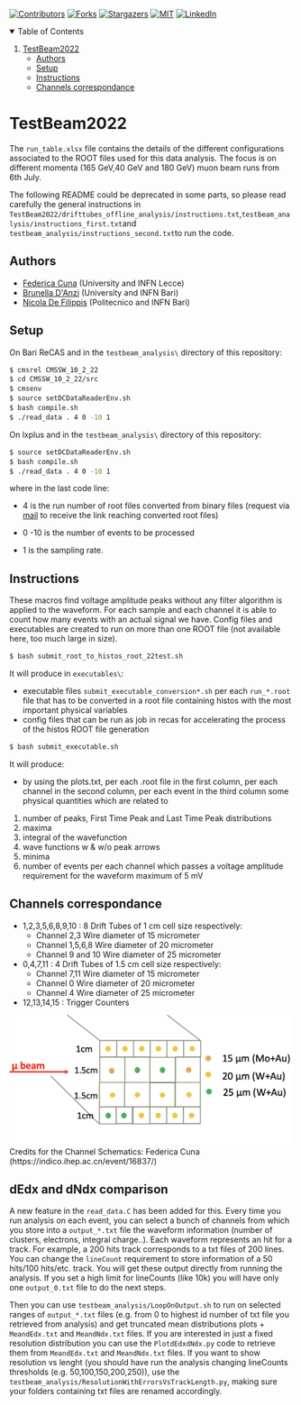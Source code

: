 <!-- PROJECT SHIELDS -->
[![Contributors][contributors-shield]][contributors-url]
[![Forks][forks-shield]][forks-url]
[![Stargazers][stars-shield]][stars-url]
[![MIT][license-shield]][license-url]
[![LinkedIn][linkedin-shield]][linkedin-url]

<!-- TABLE OF CONTENTS -->
<details open="open">
  <summary>Table of Contents</summary>
  <ol>
    <li>
      <a href="#TestBeam2022">TestBeam2022</a>
      <ul>
        <li><a href="#authors">Authors</a></li>
        <li><a href="#setup">Setup</a></li>
         <li> <a href="#instructions">Instructions</a></li>
        <li><a href="#channels-correspondance">Channels correspondance</a></li>
      </ul>
    </li>
  </ol>
</details>

# TestBeam2022

The `run_table.xlsx` file contains the details of the different configurations associated to the ROOT files used for this data analysis.
The focus is on different momenta (165 GeV,40 GeV and 180 GeV) muon beam runs from 6th July.

The following README could be deprecated in some parts, so please read carefully the general instructions in `TestBeam2022/drifttubes_offline_analysis/instructions.txt`,`testbeam_analysis/instructions_first.txt`and `testbeam_analysis/instructions_second.txt`to run the code.

## Authors

- [Federica Cuna](https://github.com/federicacuna) (University and INFN Lecce)
- [Brunella D'Anzi](https://github.com/bdanzi) (University and INFN Bari)
- [Nicola De Filippis](https://github.com/ndefilip) (Politecnico and INFN Bari)


## Setup

On Bari ReCAS and in the `testbeam_analysis\` directory of this repository:

```bash
$ cmsrel CMSSW_10_2_22
$ cd CMSSW_10_2_22/src
$ cmsenv
$ source setDCDataReaderEnv.sh
$ bash compile.sh
$ ./read_data . 4 0 -10 1
```
On lxplus and in the `testbeam_analysis\` directory of this repository:

```bash
$ source setDCDataReaderEnv.sh
$ bash compile.sh
$ ./read_data . 4 0 -10 1
```
where in the last code line:

- 4 is the run number of root files converted from binary files (request via [mail](mailto:brunella.danzi@ba.infn.it) to receive the link reaching converted root files)

- 0 -10 is the number of events to be processed

- 1 is the sampling rate.

## Instructions

These macros find voltage amplitude peaks without any filter algorithm is applied to the waveform.
For each sample and each channel it is able to count how many events with an actual signal we have.
Config files and executables are created to run on more than one ROOT file (not available here, too much large in size).

```bash
$ bash submit_root_to_histos_root_22test.sh
```

It will produce in `executables\`:
- executable files `submit_executable_conversion*.sh` per each `run_*.root` file that has to be converted in a root file containing histos 
with the most important physical variables
- config files that can be run as job in recas for accelerating the process of the histos ROOT file generation

```bash
$ bash submit_executable.sh
```

It will produce:
- by using the plots.txt, per each .root file in the first column, per each channel in the second column,
per each event in the third column some physical quantities which are related to 
1) number of peaks, First Time Peak and Last Time Peak distributions
2) maxima
3) integral of the wavefunction 
4) wave functions w & w/o peak arrows
5) minima
6) number of events per each channel which passes a voltage amplitude requirement for the waveform maximum of 5 mV


## Channels correspondance

- 1,2,3,5,6,8,9,10 : 8 Drift Tubes of 1 cm cell size respectively:
  - Channel 2,3 Wire diameter of 15 micrometer 
  - Channel 1,5,6,8 Wire diameter of 20 micrometer 
  - Channel 9 and 10 Wire diameter of 25 micrometer 
- 0,4,7,11 : 4 Drift Tubes of 1.5 cm cell size respectively:
  - Channel 7,11 Wire diameter of 15 micrometer 
  - Channel 0 Wire diameter of 20 micrometer 
  - Channel 4 Wire diameter of 25 micrometer 
- 12,13,14,15 : Trigger Counters

<img width="964" alt="Channel Schematics" src="https://github.com/bdanzi/TestBeam2022/blob/main/Schermata%202022-09-10%20alle%2020.18.11.png">
Credits for the Channel Schematics: Federica Cuna (https://indico.ihep.ac.cn/event/16837/)

## dEdx and dNdx comparison

A new feature in the `read_data.C` has been added for this. Every time you run analysis on each event, you can select a bunch of channels from which you store into a `output_*.txt` file the waveform information (number of clusters, electrons, integral charge..). Each waveform represents an hit for a track. For example, a 200 hits track corresponds to a txt files of 200 lines. You can change the `lineCount` requirement to store information of a 50 hits/100 hits/etc. track. You will get these output directly from running the analysis. If you set a high limit for lineCounts (like 10k) you will have only one `output_0.txt` file to do the next steps.

Then you can use `testbeam_analysis/LoopOnOutput.sh` to run on selected ranges of `output_*.txt` files (e.g. from 0 to highest id number of txt file you retrieved from analysis) and get truncated mean distributions plots + `MeandEdx.txt` and `MeandNdx.txt` files.
If you are interested in just a fixed resolution distribution you can use the `PlotdEdxdNdx.py` code to retrieve them from `MeandEdx.txt` and `MeandNdx.txt` files. If you want to show resolution vs lenght (you should have run the analysis changing lineCounts thresholds (e.g. 50,100,150,200,250)), use the `testbeam_analysis/ResolutionWithErrorsVsTrackLength.py`, making sure your folders containing txt files are renamed accordingly.


<!-- MARKDOWN LINKS & IMAGES -->
<!-- https://www.markdownguide.org/basic-syntax/#reference-style-links -->
[contributors-shield]: https://img.shields.io/github/contributors/bdanzi/TestBeam2022.svg?style=for-the-badge
[contributors-url]: https://github.com/bdanzi/TestBeam2022/contributors

[forks-shield]: https://img.shields.io/github/forks/bdanzi/TestBeam2022.svg?style=for-the-badge
[forks-url]: https://github.com/bdanzi/TestBeam2022/network/members

[stars-shield]: https://img.shields.io/github/stars/bdanzi/TestBeam2022.svg?style=for-the-badge
[stars-url]: https://github.com/bdanzi/TestBeam2022/stargazers

[issues-shield]: https://img.shields.io/github/issues/bdanzi/TestBeam2022.svg?style=for-the-badge
[issues-url]: https://github.com/bdanzi/TestBeam2022/issues

[license-shield]: https://img.shields.io/github/license/bdanzi/TestBeam2022.svg?style=for-the-badge
[license-url]: https://github.com/bdanzi/TestBeam2022/blob/main/LICENSE.txt

[linkedin-shield]: https://img.shields.io/badge/-LinkedIn-black.svg?style=for-the-badge&logo=linkedin&colorB=555
[linkedin-url]: https://linkedin.com/in/brunella-d-anzi


 




